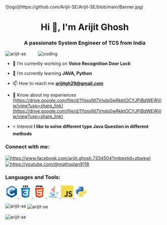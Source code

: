 <meta name="google-site-verification" content="-menVCHD0vOpkvEhjpioc52hrNPjRhky0KGf27EQLaA" />
![logo](https://github.com/Arijit-SE/Arijit-SE/blob/main/Banner.jpg)
<h1 align="center">Hi 👋, I'm Arijit Ghosh</h1>
<h3 align="center">A passionate System Engineer of TCS from India</h3>

<img align ="right" alt="coding" width="400" src ="https://i.pinimg.com/originals/81/17/8b/81178b47a8598f0c81c4799f2cdd4057.gif">

<p align="left"> <img src="https://komarev.com/ghpvc/?username=arijit-se&label=Profile%20views&color=0e75b6&style=flat" alt="arijit-se" /> </p>

- 🔭 I’m currently working on **Voice Recognition Door Lock**

- 🌱 I’m currently learning **JAVA, Python**

- 📫 How to reach me **arijitgh29@gmail.com**

- 📄 Know about my experiences [https://drive.google.com/file/d/1YqssNI7Vndq0wRkktOCYJPiBdWEjRViw/view?usp=share_link](https://drive.google.com/file/d/1YqssNI7Vndq0wRkktOCYJPiBdWEjRViw/view?usp=share_link)

- ⚡ Interest **I like to solve different type Java Question in different methods**

<h3 align="left">Connect with me:</h3>
<p align="left">
<a href="https://fb.com/https://www.facebook.com/arijit.ghosh.7334504?mibextid=zbwkwl" target="blank"><img align="center" src="https://raw.githubusercontent.com/rahuldkjain/github-profile-readme-generator/master/src/images/icons/Social/facebook.svg" alt="https://www.facebook.com/arijit.ghosh.7334504?mibextid=zbwkwl" height="30" width="40" /></a>
<a href="https://www.youtube.com/c/https://youtube.com/@mathsplan9118" target="blank"><img align="center" src="https://raw.githubusercontent.com/rahuldkjain/github-profile-readme-generator/master/src/images/icons/Social/youtube.svg" alt="https://youtube.com/@mathsplan9118" height="30" width="40" /></a>
</p>

<h3 align="left">Languages and Tools:</h3>
<p align="left"> <a href="https://www.cprogramming.com/" target="_blank" rel="noreferrer"> <img src="https://raw.githubusercontent.com/devicons/devicon/master/icons/c/c-original.svg" alt="c" width="40" height="40"/> </a> <a href="https://www.w3schools.com/css/" target="_blank" rel="noreferrer"> <img src="https://raw.githubusercontent.com/devicons/devicon/master/icons/css3/css3-original-wordmark.svg" alt="css3" width="40" height="40"/> </a> <a href="https://www.w3.org/html/" target="_blank" rel="noreferrer"> <img src="https://raw.githubusercontent.com/devicons/devicon/master/icons/html5/html5-original-wordmark.svg" alt="html5" width="40" height="40"/> </a> <a href="https://www.java.com" target="_blank" rel="noreferrer"> <img src="https://raw.githubusercontent.com/devicons/devicon/master/icons/java/java-original.svg" alt="java" width="40" height="40"/> </a> <a href="https://developer.mozilla.org/en-US/docs/Web/JavaScript" target="_blank" rel="noreferrer"> <img src="https://raw.githubusercontent.com/devicons/devicon/master/icons/javascript/javascript-original.svg" alt="javascript" width="40" height="40"/> </a> <a href="https://www.python.org" target="_blank" rel="noreferrer"> <img src="https://raw.githubusercontent.com/devicons/devicon/master/icons/python/python-original.svg" alt="python" width="40" height="40"/> </a> </p>

<p><img align="left" src="https://github-readme-stats.vercel.app/api/top-langs?username=arijit-se&show_icons=true&locale=en&layout=compact" alt="arijit-se" /></p>

<p>&nbsp;<img align="center" src="https://github-readme-stats.vercel.app/api?username=arijit-se&show_icons=true&locale=en" alt="arijit-se" /></p>

<p><img align="center" src="https://github-readme-streak-stats.herokuapp.com/?user=arijit-se&" alt="arijit-se" /></p>

